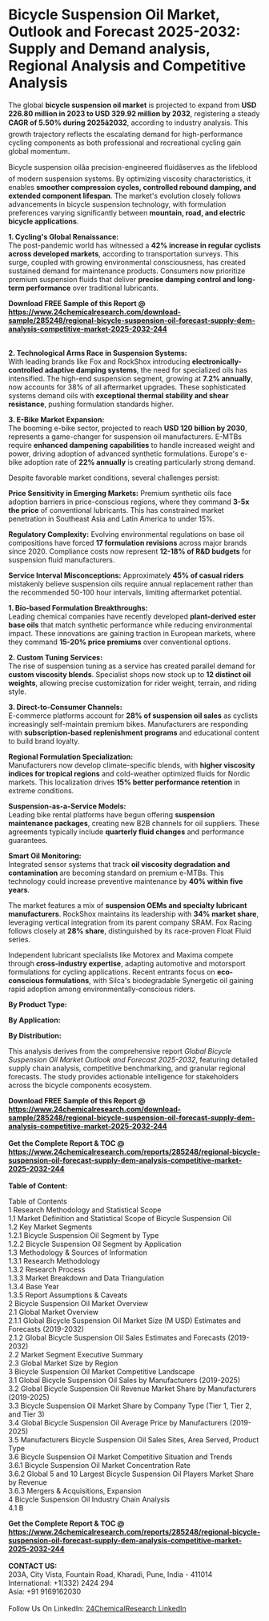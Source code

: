 <h1>Bicycle Suspension Oil Market, Outlook and Forecast 2025-2032: Supply and Demand analysis, Regional Analysis and Competitive Analysis</h1><p>The global <strong>bicycle suspension oil market</strong> is projected to expand from <strong>USD 226.80 million in 2023 to USD 329.92 million by 2032</strong>, registering a steady <strong>CAGR of 5.50% during 2025â2032</strong>, according to industry analysis. This growth trajectory reflects the escalating demand for high-performance cycling components as both professional and recreational cycling gain global momentum.</p><p>Bicycle suspension oilâa precision-engineered fluidâserves as the lifeblood of modern suspension systems. By optimizing viscosity characteristics, it enables <strong>smoother compression cycles, controlled rebound damping, and extended component lifespan</strong>. The market's evolution closely follows advancements in bicycle suspension technology, with formulation preferences varying significantly between <strong>mountain, road, and electric bicycle applications</strong>.</p><p><strong>1. Cycling's Global Renaissance:</strong><br>
The post-pandemic world has witnessed a <strong>42% increase in regular cyclists across developed markets</strong>, according to transportation surveys. This surge, coupled with growing environmental consciousness, has created sustained demand for maintenance products. Consumers now prioritize premium suspension fluids that deliver <strong>precise damping control and long-term performance</strong> over traditional lubricants.</p><div><b>Download FREE Sample of this Report @ 
            <a href="https://www.24chemicalresearch.com/download-sample/285248/regional-bicycle-suspension-oil-forecast-supply-dem-analysis-competitive-market-2025-2032-244">
            https://www.24chemicalresearch.com/download-sample/285248/regional-bicycle-suspension-oil-forecast-supply-dem-analysis-competitive-market-2025-2032-244</a></b></div><br><p><strong>2. Technological Arms Race in Suspension Systems:</strong><br>
With leading brands like Fox and RockShox introducing <strong>electronically-controlled adaptive damping systems</strong>, the need for specialized oils has intensified. The high-end suspension segment, growing at <strong>7.2% annually</strong>, now accounts for 38% of all aftermarket upgrades. These sophisticated systems demand oils with <strong>exceptional thermal stability and shear resistance</strong>, pushing formulation standards higher.</p><p><strong>3. E-Bike Market Expansion:</strong><br>
The booming e-bike sector, projected to reach <strong>USD 120 billion by 2030</strong>, represents a game-changer for suspension oil manufacturers. E-MTBs require <strong>enhanced dampening capabilities</strong> to handle increased weight and power, driving adoption of advanced synthetic formulations. Europe's e-bike adoption rate of <strong>22% annually</strong> is creating particularly strong demand.</p><p>Despite favorable market conditions, several challenges persist:</p><p><strong>Price Sensitivity in Emerging Markets:</strong> Premium synthetic oils face adoption barriers in price-conscious regions, where they command <strong>3-5x the price</strong> of conventional lubricants. This has constrained market penetration in Southeast Asia and Latin America to under 15%.</p><p><strong>Regulatory Complexity:</strong> Evolving environmental regulations on base oil compositions have forced <strong>17 formulation revisions</strong> across major brands since 2020. Compliance costs now represent <strong>12-18% of R&amp;D budgets</strong> for suspension fluid manufacturers.</p><p><strong>Service Interval Misconceptions:</strong> Approximately <strong>45% of casual riders</strong> mistakenly believe suspension oils require annual replacement rather than the recommended 50-100 hour intervals, limiting aftermarket potential.</p><p><strong>1. Bio-based Formulation Breakthroughs:</strong><br>
Leading chemical companies have recently developed <strong>plant-derived ester base oils</strong> that match synthetic performance while reducing environmental impact. These innovations are gaining traction in European markets, where they command <strong>15-20% price premiums</strong> over conventional options.</p><p><strong>2. Custom Tuning Services:</strong><br>
The rise of suspension tuning as a service has created parallel demand for <strong>custom viscosity blends</strong>. Specialist shops now stock up to <strong>12 distinct oil weights</strong>, allowing precise customization for rider weight, terrain, and riding style.</p><p><strong>3. Direct-to-Consumer Channels:</strong><br>
E-commerce platforms account for <strong>28% of suspension oil sales</strong> as cyclists increasingly self-maintain premium bikes. Manufacturers are responding with <strong>subscription-based replenishment programs</strong> and educational content to build brand loyalty.</p><p><strong>Regional Formulation Specialization:</strong><br>
	Manufacturers now develop climate-specific blends, with <strong>higher viscosity indices for tropical regions</strong> and cold-weather optimized fluids for Nordic markets. This localization drives <strong>15% better performance retention</strong> in extreme conditions.</p><p><strong>Suspension-as-a-Service Models:</strong><br>
	Leading bike rental platforms have begun offering <strong>suspension maintenance packages</strong>, creating new B2B channels for oil suppliers. These agreements typically include <strong>quarterly fluid changes</strong> and performance guarantees.</p><p><strong>Smart Oil Monitoring:</strong><br>
	Integrated sensor systems that track <strong>oil viscosity degradation and contamination</strong> are becoming standard on premium e-MTBs. This technology could increase preventive maintenance by <strong>40% within five years</strong>.</p><p>The market features a mix of <strong>suspension OEMs and specialty lubricant manufacturers</strong>. RockShox maintains its leadership with <strong>34% market share</strong>, leveraging vertical integration from its parent company SRAM. Fox Racing follows closely at <strong>28% share</strong>, distinguished by its race-proven Float Fluid series.</p><p>Independent lubricant specialists like Motorex and Maxima compete through <strong>cross-industry expertise</strong>, adapting automotive and motorsport formulations for cycling applications. Recent entrants focus on <strong>eco-conscious formulations</strong>, with Silca's biodegradable Synergetic oil gaining rapid adoption among environmentally-conscious riders.</p><p><strong>By Product Type:</strong></p><p><strong>By Application:</strong></p><p><strong>By Distribution:</strong></p><p>This analysis derives from the comprehensive report <em>Global Bicycle Suspension Oil Market Outlook and Forecast 2025-2032</em>, featuring detailed supply chain analysis, competitive benchmarking, and granular regional forecasts. The study provides actionable intelligence for stakeholders across the bicycle components ecosystem.</p><div><b>Download FREE Sample of this Report @ 
            <a href="https://www.24chemicalresearch.com/download-sample/285248/regional-bicycle-suspension-oil-forecast-supply-dem-analysis-competitive-market-2025-2032-244">
            https://www.24chemicalresearch.com/download-sample/285248/regional-bicycle-suspension-oil-forecast-supply-dem-analysis-competitive-market-2025-2032-244</a></b></div><br><div><b>Get the Complete Report & TOC @ 
            <a href="https://www.24chemicalresearch.com/reports/285248/regional-bicycle-suspension-oil-forecast-supply-dem-analysis-competitive-market-2025-2032-244">
            https://www.24chemicalresearch.com/reports/285248/regional-bicycle-suspension-oil-forecast-supply-dem-analysis-competitive-market-2025-2032-244</a></b></div><br>
            <b>Table of Content:</b><p>Table of Contents<br />
1 Research Methodology and Statistical Scope<br />
1.1 Market Definition and Statistical Scope of Bicycle Suspension Oil<br />
1.2 Key Market Segments<br />
1.2.1 Bicycle Suspension Oil Segment by Type<br />
1.2.2 Bicycle Suspension Oil Segment by Application<br />
1.3 Methodology & Sources of Information<br />
1.3.1 Research Methodology<br />
1.3.2 Research Process<br />
1.3.3 Market Breakdown and Data Triangulation<br />
1.3.4 Base Year<br />
1.3.5 Report Assumptions & Caveats<br />
2 Bicycle Suspension Oil Market Overview<br />
2.1 Global Market Overview<br />
2.1.1 Global Bicycle Suspension Oil Market Size (M USD) Estimates and Forecasts (2019-2032)<br />
2.1.2 Global Bicycle Suspension Oil Sales Estimates and Forecasts (2019-2032)<br />
2.2 Market Segment Executive Summary<br />
2.3 Global Market Size by Region<br />
3 Bicycle Suspension Oil Market Competitive Landscape<br />
3.1 Global Bicycle Suspension Oil Sales by Manufacturers (2019-2025)<br />
3.2 Global Bicycle Suspension Oil Revenue Market Share by Manufacturers (2019-2025)<br />
3.3 Bicycle Suspension Oil Market Share by Company Type (Tier 1, Tier 2, and Tier 3)<br />
3.4 Global Bicycle Suspension Oil Average Price by Manufacturers (2019-2025)<br />
3.5 Manufacturers Bicycle Suspension Oil Sales Sites, Area Served, Product Type<br />
3.6 Bicycle Suspension Oil Market Competitive Situation and Trends<br />
3.6.1 Bicycle Suspension Oil Market Concentration Rate<br />
3.6.2 Global 5 and 10 Largest Bicycle Suspension Oil Players Market Share by Revenue<br />
3.6.3 Mergers & Acquisitions, Expansion<br />
4 Bicycle Suspension Oil Industry Chain Analysis<br />
4.1 B</p><div><b>Get the Complete Report & TOC @ 
            <a href="https://www.24chemicalresearch.com/reports/285248/regional-bicycle-suspension-oil-forecast-supply-dem-analysis-competitive-market-2025-2032-244">
            https://www.24chemicalresearch.com/reports/285248/regional-bicycle-suspension-oil-forecast-supply-dem-analysis-competitive-market-2025-2032-244</a></b></div><br><b>CONTACT US:</b><br>
            203A, City Vista, Fountain Road, Kharadi, Pune, India - 411014<br>
            International: +1(332) 2424 294<br>
            Asia: +91 9169162030 <br><br>
            Follow Us On LinkedIn: <a href="https://www.linkedin.com/company/24chemicalresearch/">24ChemicalResearch LinkedIn</a>